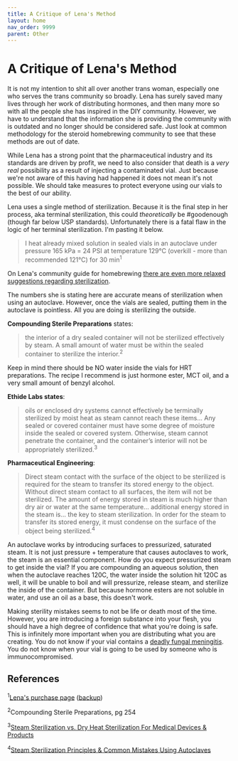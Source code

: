 ```yaml
---
title: A Critique of Lena's Method
layout: home
nav_order: 9999
parent: Other
---
```


# A Critique of Lena's Method

It is not my intention to shit all over another trans woman, especially one who serves the trans community so broadly. Lena has surely saved many lives through her work of distributing hormones, and then many more so with all the people she has inspired in the DIY community. However, we have to understand that the information she is providing the community with is outdated and no longer should be considered safe. Just look at common methodology for the steroid homebrewing community to see that these methods are out of date.

While Lena has a strong point that the pharmaceutical industry and its standards are driven by profit, we need to also consider that death is a _very real_ possibility as a result of injecting a contaminated vial. Just because we're not aware of this having had happened it does not mean it's not possible. We should take measures to protect everyone using our vials to the best of our ability.

Lena uses a single method of sterilization. Because it is the final step in her process, aka terminal sterilization, this could *theoretically* be #goodenough (though far below USP standards). Unfortunately there is a fatal flaw in the logic of her terminal sterilization. I'm pasting it below.

>I heat already mixed solution in sealed vials in an autoclave under pressure 165 kPa = 24 PSI at temperature 129°C (overkill - more than recommended 121°C) for 30 min<sup>1</sup>

On Lena's community guide for homebrewing [there are even more relaxed suggestions regarding sterilization](https://groups.io/g/MTFHRT/wiki/29602#Sterilize).

The numbers she is stating here are accurate means of sterilization when using an autoclave. However, once the vials are sealed, putting them in the autoclave is pointless. All you are doing is sterilizing the outside. 

**Compounding Sterile Preparations** states:

> the interior of a dry sealed container will not be sterilized effectively by steam. A small amount of water must be within the sealed container to sterilize the interior.<sup>2</sup>

Keep in mind there should be NO water inside the vials for HRT preparations. The recipe I recommend is just hormone ester, MCT oil, and a very small amount of benzyl alcohol.

**Ethide Labs states**:

> oils or enclosed dry systems cannot effectively be terminally sterilized by moist heat as steam cannot reach these items... Any sealed or covered container must have some degree of moisture inside the sealed or covered system. Otherwise, steam cannot penetrate the container, and the container’s interior will not be appropriately sterilized.<sup>3</sup>

**Pharmaceutical Engineering**: 

> Direct steam contact with the surface of the object to be sterilized is required for the steam to transfer its stored energy to the object. Without direct steam contact to all surfaces, the item will not be sterilized. The amount of energy stored in steam is much higher than dry air or water at the same temperature... additional energy stored in the steam is... the key to steam sterilization. In order for the steam to transfer its stored energy, it must condense on the surface of the object being sterilized.<sup>4</sup>

An autoclave works by introducing surfaces to pressurized, saturated steam. It is not just pressure + temperature that causes autoclaves to work, the steam is an essential component. How do you expect pressurized steam to get inside the vial? If you are compounding an aqueous solution, then when the autoclave reaches 120C, the water inside the solution hit 120C as well, it will be unable to boil and will pressurize, release steam, and sterilize the inside of the container. But because hormone esters are not soluble in water, and use an oil as a base, this doesn't work.

Making sterility mistakes seems to not be life or death most of the time. However, you are introducing a foreign substance into your flesh, you should have a high degree of confidence that what you're doing is safe. This is infinitely more important when you are distributing what you are creating. You do not know if your vial contains a [deadly fungal meningitis](https://en.wikipedia.org/wiki/New_England_Compounding_Center_meningitis_outbreak_). You do not know when your vial is going to be used by someone who is immunocompromised. 

## References

<sup>1</sup>[Lena's purchase page](http://lena.kiev.ua/EV/) ([backup](https://web.archive.org/web/20230515083939/http://lena.kiev.ua/EV/))

<sup>2</sup>Compounding Sterile Preparations, pg 254

<sup>3</sup>[Steam Sterilization vs. Dry Heat Sterilization For Medical Devices & Products](https://ethidelabs.com/steam-sterilization-vs-dry-heat-sterilization-for-medical-devices-and-products/)

<sup>4</sup>[Steam Sterilization Principles & Common Mistakes Using Autoclaves](https://ispe.org/pharmaceutical-engineering/november-december-2013/steam-sterilization-principles-common-mistakes)